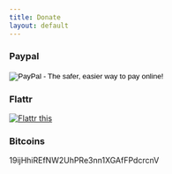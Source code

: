 ```yaml
---
title: Donate
layout: default
---
```


### Paypal

<form action="https://www.paypal.com/cgi-bin/webscr" method="post">
<input type="hidden" name="cmd" value="_s-xclick" />
<input type="hidden" name="hosted_button_id" value="7F5BMYX8Y8DV6" />
<input type="image" src="https://www.paypalobjects.com/WEBSCR-640-20110429-1/en_US/i/btn/btn_donate_SM.gif" border="0" name="submit" alt="PayPal - The safer, easier way to pay online!" />
<img alt="" border="0" src="https://www.paypalobjects.com/WEBSCR-640-20110429-1/de_DE/i/scr/pixel.gif" width="1" height="1" />
</form>

### Flattr

<a href="http://flattr.com/thing/287199/Proty-Programming-Language" target="_blank">
<img src="http://api.flattr.com/button/flattr-badge-large.png" alt="Flattr this" title="Flattr this" border="0" /></a>

### Bitcoins

19ijHhiREfNW2UhPRe3nn1XGAfFPdcrcnV
